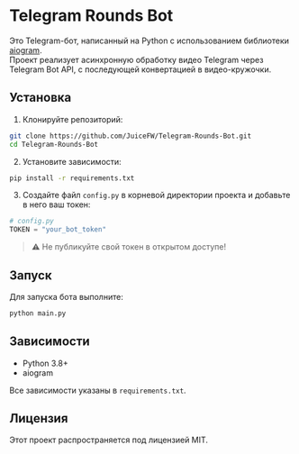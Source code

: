 
# Telegram Rounds Bot

Это Telegram-бот, написанный на Python с использованием библиотеки [aiogram](https://github.com/aiogram/aiogram).  
Проект реализует асинхронную обработку видео Telegram через Telegram Bot API, с последующей конвертацией в видео-кружочки.

## Установка

1. Клонируйте репозиторий:

```bash
git clone https://github.com/JuiceFW/Telegram-Rounds-Bot.git
cd Telegram-Rounds-Bot
````

2. Установите зависимости:

```bash
pip install -r requirements.txt
```

3. Создайте файл `config.py` в корневой директории проекта и добавьте в него ваш токен:

```python
# config.py
TOKEN = "your_bot_token"
```

> ⚠️ Не публикуйте свой токен в открытом доступе!

## Запуск

Для запуска бота выполните:

```bash
python main.py
```

## Зависимости

* Python 3.8+
* aiogram

Все зависимости указаны в `requirements.txt`.

## Лицензия

Этот проект распространяется под лицензией MIT.

```